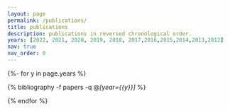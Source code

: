 ```yaml
---
layout: page
permalink: /publications/
title: publications
description: publications in reversed chronological order.
years: [2022, 2021, 2020, 2019, 2018, 2017,2016,2015,2014,2013,2012]
nav: true
nav_order: 0
---
```

<!-- _pages/publications.md -->
<div class="publications">

{%- for y in page.years %}
  <!-- <h2 class="year">{{y}}</h2> -->
   {% bibliography -f papers -q @*[year={{y}}]* %}
   
{% endfor %}



</div>
